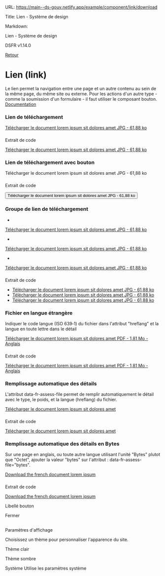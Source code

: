 URL:
https://main--ds-gouv.netlify.app/example/component/link/download

Title:
Lien - Système de design

Markdown:

Lien - Système de design


DSFR v1.14.0


[Retour](../)


# Lien (link)


Le lien permet la navigation entre une page et un autre contenu au sein de la même page, du même site ou externe. Pour les actions d'un autre type - comme la soumission d'un formulaire - il faut utiliser le composant bouton.
[Documentation](https://www.systeme-de-design.gouv.fr/elements-d-interface/composants/lien)


### Lien de téléchargement


[Télécharger le document lorem ipsum sit dolores amet JPG - 61,88 ko](/example/img/image.jpg)


###
Extrait de code


<a id="link-4320" download="true" href="/example/img/image.jpg" class="fr-link fr-link--download">Télécharger le document lorem ipsum sit dolores amet <span class="fr-link__detail">JPG - 61,88 ko</span>
</a>


### Lien de téléchargement avec bouton


Télécharger le document lorem ipsum sit dolores amet JPG - 61,88 ko


###
Extrait de code


<button id="link-4323" download="true" class="fr-link fr-link--download">Télécharger le document lorem ipsum sit dolores amet <span class="fr-link__detail">JPG - 61,88 ko</span>
</button>


### Groupe de lien de téléchargement


-
[Télécharger le document lorem ipsum sit dolores amet JPG - 61,88 ko](%5B%C3%80%20MODIFIER%20-%20../../../../example/img/image.jpg%5D)


-
[Télécharger le document lorem ipsum sit dolores amet JPG - 61,88 ko](%5B%C3%80%20MODIFIER%20-%20../../../../example/img/image.jpg%5D)


-
[Télécharger le document lorem ipsum sit dolores amet JPG - 61,88 ko](%5B%C3%80%20MODIFIER%20-%20../../../../example/img/image.jpg%5D)


###
Extrait de code


<ul class="fr-links-group">
<li>
<a id="link-4328" download="true" href="[À MODIFIER - ../../../../example/img/image.jpg]" class="fr-link fr-link--download">Télécharger le document lorem ipsum sit dolores amet <span class="fr-link__detail">JPG - 61,88 ko</span>
</a>
</li>
<li>
<a id="link-4329" download="true" href="[À MODIFIER - ../../../../example/img/image.jpg]" class="fr-link fr-link--download">Télécharger le document lorem ipsum sit dolores amet <span class="fr-link__detail">JPG - 61,88 ko</span>
</a>
</li>
<li>
<a id="link-4330" download="true" href="[À MODIFIER - ../../../../example/img/image.jpg]" class="fr-link fr-link--download">Télécharger le document lorem ipsum sit dolores amet <span class="fr-link__detail">JPG - 61,88 ko</span>
</a>
</li>
</ul>


### Fichier en langue étrangère


Indiquer le code langue (ISO 639‑1) du fichier dans l'attribut "hreflang" et la langue en toute lettre dans le détail


[Télécharger le document lorem ipsum sit dolores amet PDF - 1,81 Mo - Anglais](lang=%22en%22)


###
Extrait de code


<a id="link-4333" hreflang="en" download="true" href="exemple.pdf" class="fr-link fr-link--download">Télécharger le document lorem ipsum sit dolores amet <span class="fr-link__detail">PDF - 1,81 Mo - Anglais</span>
</a>


### Remplissage automatique des détails


L'attribut data-fr-assess-file permet de remplir automatiquement le détail avec le type, le poids, et la langue (hreflang) du fichier.


[Télécharger le document lorem ipsum sit dolores amet](/example/img/image.jpg)


###
Extrait de code


<a id="link-4336" data-fr-assess-file download="true" href="/example/img/image.jpg" class="fr-link fr-link--download">Télécharger le document lorem ipsum sit dolores amet <span class="fr-link__detail"> </span>
</a>


### Remplissage automatique des détails en Bytes


Sur une page en anglais, ou toute autre langue utilisant l'unité "Bytes" plutot que "Octet", ajouter la valeur "bytes" sur l'attribut : data-fr-assess-file="bytes".


[Download the french document lorem ipsum](lang=%22fr%22)


###
Extrait de code


<a id="link-4339" hreflang="fr" data-fr-assess-file="bytes" download="true" href="/example/img/image.jpg" class="fr-link fr-link--download">Download the french document lorem ipsum <span class="fr-link__detail"> </span>
</a>


Libellé bouton


Fermer


##
Paramètres d'affichage


Choisissez un thème pour personnaliser l'apparence du site.


Thème clair


Thème sombre


Système
Utilise les paramètres système

